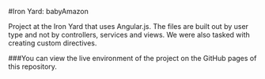 #Iron Yard: babyAmazon

Project at the Iron Yard that uses Angular.js. The files are built out by user type and not by controllers, services and views. We were also tasked with creating custom directives.

###You can view the live environment of the project on the GitHub pages of this repository.
